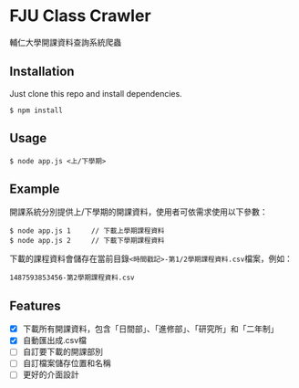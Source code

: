 # FJU Class Crawler
輔仁大學開課資料查詢系統爬蟲

## Installation
Just clone this repo and install dependencies.

```
$ npm install
```

## Usage
```
$ node app.js <上/下學期>
```

## Example
開課系統分別提供上/下學期的開課資料，使用者可依需求使用以下參數：

```
$ node app.js 1		// 下載上學期課程資料
$ node app.js 2		// 下載下學期課程資料
```
下載的課程資料會儲存在當前目錄`<時間戳記>-第1/2學期課程資料.csv`檔案，例如：

```
1487593853456-第2學期課程資料.csv
```

## Features
- [X] 下載所有開課資料，包含「日間部」、「進修部」、「研究所」和「二年制」
- [X] 自動匯出成.csv檔
- [ ] 自訂要下載的開課部別
- [ ] 自訂檔案儲存位置和名稱
- [ ] 更好的介面設計